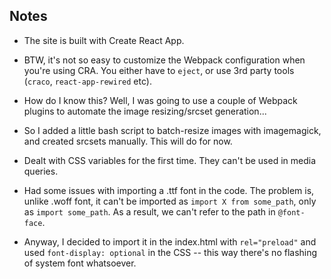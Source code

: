 ## Notes
- The site is built with Create React App.
- BTW, it's not so easy to customize the Webpack configuration when you're using CRA. You either have to `eject`, or use 3rd party tools (`craco`, `react-app-rewired` etc).
- How do I know this? Well, I was going to use a couple of Webpack plugins to automate the image resizing/srcset generation...
- So I added a little bash script to batch-resize images with imagemagick, and created srcsets manually. This will do for now.

- Dealt with CSS variables for the first time. They can't be used in media queries.

- Had some issues with importing a .ttf font in the code. The problem is, unlike .woff font, it can't be imported as `import X from some_path`, only as `import some_path`. As a result, we can't refer to the path in `@font-face`.
- Anyway, I decided to import it in the index.html with `rel="preload"` and used `font-display: optional` in the CSS -- this way there's no flashing of system font whatsoever.
